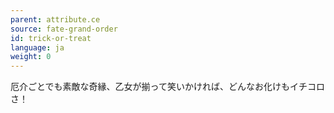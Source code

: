 ```yaml
---
parent: attribute.ce
source: fate-grand-order
id: trick-or-treat
language: ja
weight: 0
---
```


厄介ごとでも素敵な奇縁、乙女が揃って笑いかければ、どんなお化けもイチコロさ！
